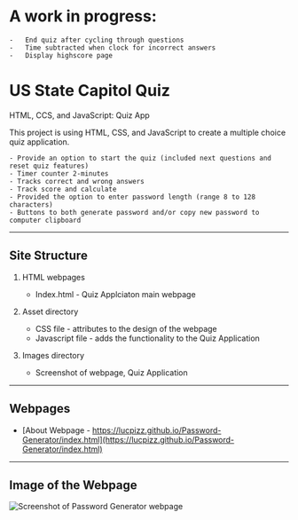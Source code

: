 # A work in progress:

    -   End quiz after cycling through questions
    -   Time subtracted when clock for incorrect answers
    -   Display highscore page

# US State Capitol Quiz

HTML, CCS, and JavaScript: Quiz App

This project is using HTML, CSS, and JavaScript to create a multiple choice quiz application.

    - Provide an option to start the quiz (included next questions and reset quiz features)
    - Timer counter 2-minutes
    - Tracks correct and wrong answers
    - Track score and calculate
    - Provided the option to enter password length (range 8 to 128 characters)
    - Buttons to both generate password and/or copy new password to computer clipboard

---

## Site Structure

1. HTML webpages
   - Index.html - Quiz Applciaton main webpage
2. Asset directory

   - CSS file - attributes to the design of the webpage
   - Javascript file - adds the functionality to the Quiz Application

3. Images directory
   - Screenshot of webpage, Quiz Application

---

## Webpages

- [About Webpage - https://lucpizz.github.io/Password-Generator/index.html](https://lucpizz.github.io/Password-Generator/index.html)

---

## Image of the Webpage

![Screenshot of Password Generator webpage](/images/GeneratePassword.png)
